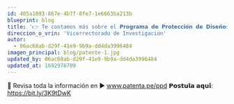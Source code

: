 ```yaml
---
id: 405a1093-867e-4b7f-8fe7-1e6663ba213b
blueprint: blog
title: '👉 Te contamos más sobre el 𝗣𝗿𝗼𝗴𝗿𝗮𝗺𝗮 𝗱𝗲 𝗣𝗿𝗼𝘁𝗲𝗰𝗰𝗶𝗼́𝗻 𝗱𝗲 𝗗𝗶𝘀𝗲𝗻̃𝗼𝘀, con el cual podrías obtener asesoría gratuita para tramitar tu 𝗿𝗲𝗴𝗶𝘀𝘁𝗿𝗼 𝗱𝗲 #DiseñoIndustrial 𝗱𝗲 𝗳𝗼𝗿𝗺𝗮 𝗮𝗰𝗲𝗹𝗲𝗿𝗮𝗱𝗮. 🔒🗓'
direccion_o_vrin: 'Vicerrectorado de Investigación'
autor:
  - 06ac68ab-d29f-41e9-9b9a-dd4da3996484
imagen_principal: blog/patente-1.jpg
updated_by: 06ac68ab-d29f-41e9-9b9a-dd4da3996484
updated_at: 1692976709
---
```

📌 Revisa toda la información en ▶️ www.patenta.pe/ppd
𝗣𝗼𝘀𝘁𝘂𝗹𝗮 𝗮𝗾𝘂𝗶́: https://bit.ly/3K9tDwK